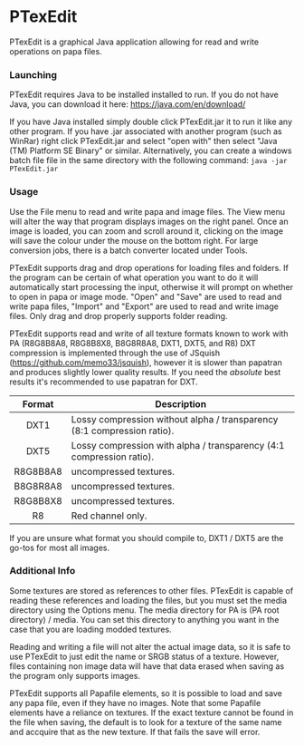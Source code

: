 # PTexEdit
PTexEdit is a graphical Java application allowing for read and write operations on papa files.

### Launching
PTexEdit requires Java to be installed installed to run. If you do not have Java, you can download it here: https://java.com/en/download/

If you have Java installed simply double click PTexEdit.jar it to run it like any other program. If you have .jar associated with another program (such as WinRar) right click PTexEdit.jar and select "open with" then select "Java (TM) Platform SE Binary" or similar. Alternatively, you can create a windows batch file file in the same directory with the following command:
``java -jar PTexEdit.jar``

### Usage
Use the File menu to read and write papa and image files. The View menu will alter the way that program displays images on the right panel. Once an image is loaded, you can zoom and scroll around it, clicking on the image will save the colour under the mouse on the bottom right. For large conversion jobs, there is a batch converter located under Tools.

PTexEdit supports drag and drop operations for loading files and folders. If the program can be certain of what operation you want to do it will automatically start processing the input, otherwise it will prompt on whether to open in papa or image mode. "Open" and "Save" are used to read and write papa files, "Import" and "Export" are used to read and write image files. Only drag and drop properly supports folder reading.

PTexEdit supports read and write of all texture formats known to work with PA (R8G8B8A8, R8G8B8X8, B8G8R8A8, DXT1, DXT5, and R8) DXT compression is implemented through the use of JSquish (https://github.com/memo33/jsquish), however it is slower than papatran and produces slightly lower quality results. If you need the *absolute* best results it's recommended to use papatran for DXT.

Format | Description
:-:|-
DXT1 | Lossy compression without alpha / transparency (8:1 compression ratio).
DXT5 | Lossy compression with alpha / transparency (4:1 compression ratio).
R8G8B8A8 | uncompressed textures.
B8G8R8A8 | uncompressed textures.
R8G8B8X8 | uncompressed textures.
R8 | Red channel only.

If you are unsure what format you should compile to, DXT1 / DXT5 are the go-tos for most all images.

### Additional Info

Some textures are stored as references to other files. PTexEdit is capable of reading these references and loading the files, but you must set the media directory using the Options menu. The media directory for PA is (PA root directory) / media. You can set this directory to anything you want in the case that you are loading modded textures.
  
Reading and writing a file will not alter the actual image data, so it is safe to use PTexEdit to just edit the name or SRGB status of a texture. However, files containing non image data will have that data erased when saving as the program only supports images.

  
PTexEdit supports all Papafile elements, so it is possible to load and save any papa file, even if they have no images. Note that some Papafile elements have a reliance on textures. If the exact texture cannot be found in the file when saving, the default is to look for a texture of the same name and accquire that as the new texture. If that fails the save will error.
